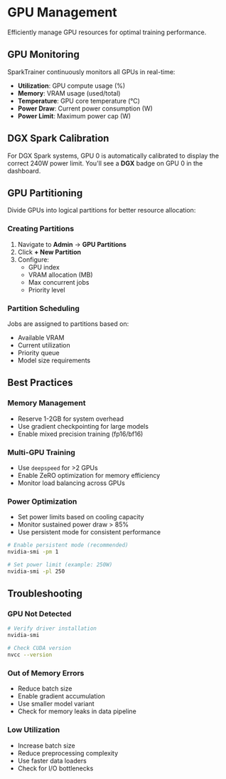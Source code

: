 # GPU Management

Efficiently manage GPU resources for optimal training performance.

## GPU Monitoring

SparkTrainer continuously monitors all GPUs in real-time:

- **Utilization**: GPU compute usage (%)
- **Memory**: VRAM usage (used/total)
- **Temperature**: GPU core temperature (°C)
- **Power Draw**: Current power consumption (W)
- **Power Limit**: Maximum power cap (W)

## DGX Spark Calibration

For DGX Spark systems, GPU 0 is automatically calibrated to display the correct 240W power limit. You'll see a **DGX** badge on GPU 0 in the dashboard.

## GPU Partitioning

Divide GPUs into logical partitions for better resource allocation:

### Creating Partitions

1. Navigate to **Admin** → **GPU Partitions**
2. Click **+ New Partition**
3. Configure:
   - GPU index
   - VRAM allocation (MB)
   - Max concurrent jobs
   - Priority level

### Partition Scheduling

Jobs are assigned to partitions based on:
- Available VRAM
- Current utilization
- Priority queue
- Model size requirements

## Best Practices

### Memory Management
- Reserve 1-2GB for system overhead
- Use gradient checkpointing for large models
- Enable mixed precision training (fp16/bf16)

### Multi-GPU Training
- Use `deepspeed` for >2 GPUs
- Enable ZeRO optimization for memory efficiency
- Monitor load balancing across GPUs

### Power Optimization
- Set power limits based on cooling capacity
- Monitor sustained power draw > 85%
- Use persistent mode for consistent performance

```bash
# Enable persistent mode (recommended)
nvidia-smi -pm 1

# Set power limit (example: 250W)
nvidia-smi -pl 250
```

## Troubleshooting

### GPU Not Detected
```bash
# Verify driver installation
nvidia-smi

# Check CUDA version
nvcc --version
```

### Out of Memory Errors
- Reduce batch size
- Enable gradient accumulation
- Use smaller model variant
- Check for memory leaks in data pipeline

### Low Utilization
- Increase batch size
- Reduce preprocessing complexity
- Use faster data loaders
- Check for I/O bottlenecks
